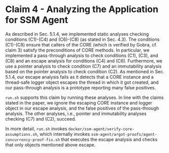 # Claim 4 - Analyzing the Application for SSM Agent
As described in Sec. 5.1.4, we implemented static analyses checking conditions (C1)-(C4) and (C6)-(C8) (as stated in Sec. 4.3).
The conditions (C1)-(C8) ensure that callers of the CORE (which is verified by Gobra, cf. claim 3) satisfy the preconditions of CORE methods.
In particular, we implemented a pass-through analysis to check conditions (C1), (C3), and (C8) and an escape analysis for conditions (C4) and (C6).
Furthermore, we use a pointer analysis to check condition (C7) and an immutability analysis based on the pointer analysis to check condition (C2).
As mentioned in Sec. 5.1.4, our escape analysis fails as it detects that a CORE instance and a thread-safe logger object escapes the thread in which it got created, and our pass-through analysis is a prototype reporting many false positives.

`run.sh` supports this claim by running these analyses.
In line with the claims stated in the paper, we ignore the escaping CORE instance and logger object in our escape analysis, and the false positives of the pass-through analysis.
The other analyses, i.e., pointer and immutability analyses checking (C7) and (C2), succeed.

In more detail, `run.sh` invokes `docker/ssm-agent/verify-core-assumptions.sh`, which internally invokes `ssm-agent/argot-proofs/agent-concurrency-proof-fix.sh` that executes the escape analysis and checks that only objects mentioned above escape.
